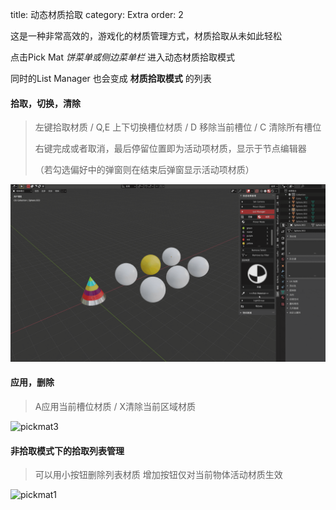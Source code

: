 

title: 动态材质拾取
category: Extra
order: 2

这是一种非常高效的，游戏化的材质管理方式，材质拾取从未如此轻松

点击Pick Mat *饼菜单或侧边菜单栏* 进入动态材质拾取模式

同时的List Manager 也会变成 **材质拾取模式** 的列表



#### 拾取，切换，清除

> 左键拾取材质 / Q,E 上下切换槽位材质 / D 移除当前槽位 / C 清除所有槽位
>
> 右键完成或者取消，最后停留位置即为活动项材质，显示于节点编辑器
>
> （若勾选偏好中的弹窗则在结束后弹窗显示活动项材质）

![pickmat2](../../uploads/pickmat2.gif)



#### 应用，删除

> A应用当前槽位材质 / X清除当前区域材质
>

![pickmat3](../../uploads/pickmat3.gif)



#### 非拾取模式下的拾取列表管理

> 可以用小按钮删除列表材质
>增加按钮仅对当前物体活动材质生效
>

![pickmat1](../../uploads/pickmat1.gif)